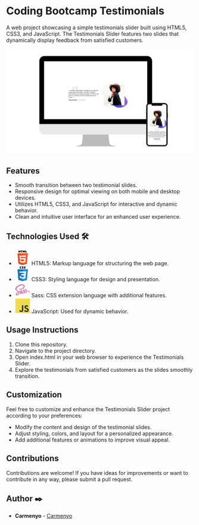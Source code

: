 # Coding Bootcamp Testimonials
A web project showcasing a simple testimonials slider built using HTML5, CSS3, and JavaScript. The Testimonials Slider features two slides that dynamically display feedback from satisfied customers.

![Coding Bootcamp Testimonials](./images/Mokup.png)

## Features
- Smooth transition between two testimonial slides.
- Responsive design for optimal viewing on both mobile and desktop devices.
- Utilizes HTML5, CSS3, and JavaScript for interactive and dynamic behavior.
- Clean and intuitive user interface for an enhanced user experience.

## Technologies Used 🛠️
- <img src="https://raw.githubusercontent.com/devicons/devicon/master/icons/html5/html5-original-wordmark.svg" alt="html5" width="40" height="40"/> HTML5: Markup language for structuring the web page.
- <img src="https://raw.githubusercontent.com/devicons/devicon/master/icons/css3/css3-original-wordmark.svg" alt="css3" width="40" height="40"/> CSS3: Styling language for design and presentation.
- <img src="https://raw.githubusercontent.com/devicons/devicon/master/icons/sass/sass-original.svg" alt="sass" width="40" height="40"/> Sass: CSS extension language with additional features.
- <img src="https://raw.githubusercontent.com/devicons/devicon/master/icons/javascript/javascript-original.svg" alt="sass" width="40" height="40"/>  JavaScript: Used for dynamic behavior.

## Usage Instructions
1. Clone this repository.
2. Navigate to the project directory.
3. Open index.html in your web browser to experience the Testimonials Slider.
4. Explore the testimonials from satisfied customers as the slides smoothly transition.

## Customization
Feel free to customize and enhance the Testimonials Slider project according to your preferences:

- Modify the content and design of the testimonial slides.
- Adjust styling, colors, and layout for a personalized appearance.
- Add additional features or animations to improve visual appeal.

## Contributions
Contributions are welcome! If you have ideas for improvements or want to contribute in any way, please submit a pull request.

## Author ✒️
- **Carmenyo** - [Carmenyo](https://github.com/carmenyo)
